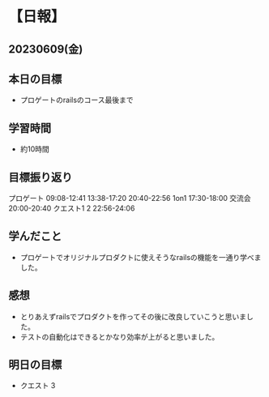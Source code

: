 # 【日報】
## 20230609(金)
## 本日の目標
- プロゲートのrailsのコース最後まで

## 学習時間
- 約10時間

## 目標振り返り
プロゲート 09:08-12:41 13:38-17:20 20:40-22:56
1on1 17:30-18:00
交流会　20:00-20:40
クエスト1 2 22:56-24:06

## 学んだこと
- プロゲートでオリジナルプロダクトに使えそうなrailsの機能を一通り学べました。

## 感想
- とりあえずrailsでプロダクトを作ってその後に改良していこうと思いました。
- テストの自動化はできるとかなり効率が上がると思いました。

## 明日の目標
- クエスト 3


